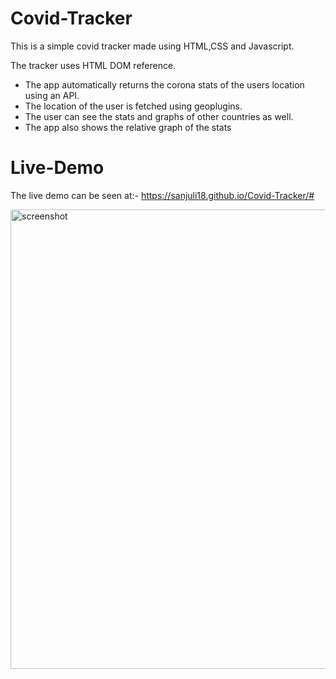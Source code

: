 # Covid-Tracker
This is a simple covid tracker made using HTML,CSS and Javascript.

The tracker uses HTML DOM reference.

* The app automatically returns the corona stats of the users location using an API.
* The location of the user is fetched using geoplugins.
* The user can see the stats and graphs of other countries as well.
* The app also shows the relative graph of the stats

# Live-Demo

The live demo can be seen at:-
https://sanjuli18.github.io/Covid-Tracker/#

<img width="735" alt = "screenshot" src="https://user-images.githubusercontent.com/63923966/123946288-aa597300-d9bc-11eb-9515-545d1d3a53c1.jpeg">

